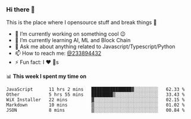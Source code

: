 ### Hi there 👋

<!--
**a233894432/a233894432** is a ✨ _special_ ✨ repository because its `README.md` (this file) appears on your GitHub profile.

Here are some ideas to get you started:

- 🔭 I’m currently working on ...
- 🌱 I’m currently learning ...
- 👯 I’m looking to collaborate on ...
- 🤔 I’m looking for help with ...
- 💬 Ask me about ...
- 📫 How to reach me: ...
- 😄 Pronouns: ...
- ⚡ Fun fact: ...
-->
 
 
This is the place where I opensource stuff and break things :rofl:

- 🔭 I’m currently working on something cool :wink:
- 🌱 I’m currently learning AI, ML and Block Chain
- 💬 Ask me about anything related to Javascript/Typescript/Python
- 📫 How to reach me: [@233894432](https://twitter.com/233894432)
- ⚡ Fun fact: I :heart: :dog:s

📊 **This week I spent my time on**
<!--START_SECTION:waka-->
```text
JavaScript      11 hrs 2 mins   ███████████████▓░░░░░░░░░   62.33 % 
Other           5 hrs 55 mins   ████████▒░░░░░░░░░░░░░░░░   33.43 % 
WiX Installer   22 mins         ▓░░░░░░░░░░░░░░░░░░░░░░░░   02.15 % 
Markdown        10 mins         ▒░░░░░░░░░░░░░░░░░░░░░░░░   01.02 % 
JSON            8 mins          ▒░░░░░░░░░░░░░░░░░░░░░░░░   00.84 % 
```
<!--END_SECTION:waka-->
